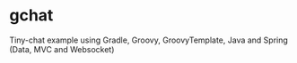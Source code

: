 # gchat
Tiny-chat example using Gradle, Groovy, GroovyTemplate, Java and Spring (Data, MVC and Websocket)
